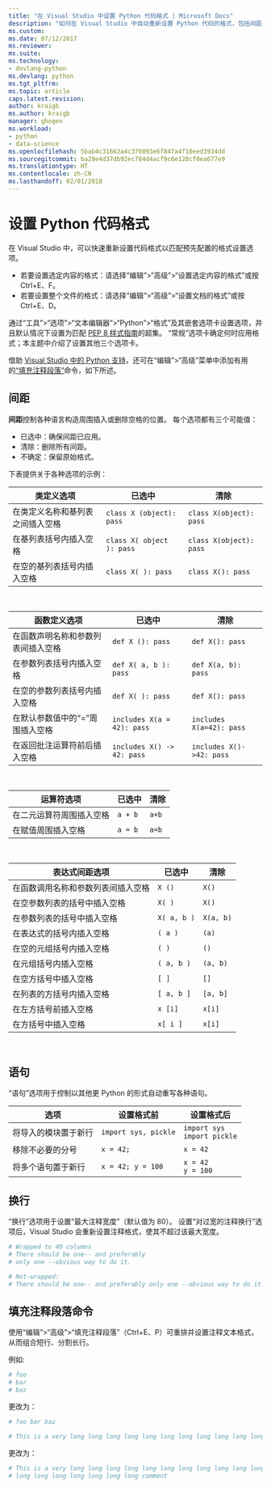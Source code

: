 ```yaml
---
title: "在 Visual Studio 中设置 Python 代码格式 | Microsoft Docs"
description: "如何在 Visual Studio 中自动重新设置 Python 代码的格式，包括间距、语句、换行和注释。"
ms.custom: 
ms.date: 07/12/2017
ms.reviewer: 
ms.suite: 
ms.technology:
- devlang-python
ms.devlang: python
ms.tgt_pltfrm: 
ms.topic: article
caps.latest.revision: 
author: kraigb
ms.author: kraigb
manager: ghogen
ms.workload:
- python
- data-science
ms.openlocfilehash: 5bab4c31662a4c376893e6f847a4f10eed3934dd
ms.sourcegitcommit: ba29e4d37db92ec784d4acf9c6e120cf0ea677e9
ms.translationtype: HT
ms.contentlocale: zh-CN
ms.lasthandoff: 02/01/2018
---
```

# <a name="formatting-python-code"></a>设置 Python 代码格式

在 Visual Studio 中，可以快速重新设置代码格式以匹配预先配置的格式设置选项。

- 若要设置选定内容的格式：请选择“编辑”>“高级”>“设置选定内容的格式”或按 Ctrl+E、F。
- 若要设置整个文件的格式：请选择“编辑”>“高级”>“设置文档的格式”或按 Ctrl+E、D。

通过“工具”>“选项”>“文本编辑器”>“Python”>“格式”及其嵌套选项卡设置选项，并且默认情况下设置为匹配 [PEP 8 样式指南](http://www.python.org/dev/peps/pep-0008/)的超集。 “常规”选项卡确定何时应用格式；本主题中介绍了设置其他三个选项卡。

借助 [Visual Studio 中的 Python 支持](installing-python-support-in-visual-studio.md)，还可在“编辑”>“高级”菜单中添加有用的[“填充注释段落”](#fill-comment-paragraph-command)命令，如下所述。

## <a name="spacing"></a>间距

**间距**控制各种语言构造周围插入或删除空格的位置。 每个选项都有三个可能值：

- 已选中：确保间距已应用。
- 清除：删除所有间距。
- 不确定：保留原始格式。

下表提供关于各种选项的示例：

| 类定义选项 | 已选中 | 清除 |
| --- | --- | --- | 
| 在类定义名称和基列表之间插入空格 | `class X (object): pass` | `class X(object): pass` | 
| 在基列表括号内插入空格 | `class X( object ): pass` | `class X(object): pass` |
| 在空的基列表括号内插入空格 | `class X( ): pass` | `class X(): pass` |

<br/>

| 函数定义选项 | 已选中 | 清除 |
| --- | --- | --- |
| 在函数声明名称和参数列表间插入空格 | `def X (): pass` | `def X(): pass` | 
| 在参数列表括号内插入空格 | `def X( a, b ): pass` | `def X(a, b): pass` |
| 在空的参数列表括号内插入空格 | `def X( ): pass` | `def X(): pass` |
| 在默认参数值中的“=”周围插入空格 | `includes X(a = 42): pass` | `includes X(a=42): pass` |
| 在返回批注运算符前后插入空格 | `includes X() -> 42: pass` | `includes X()->42: pass` |

<br/>

| 运算符选项 | 已选中 | 清除 |
| --- | --- | --- |
| 在二元运算符周围插入空格 | `a + b` | `a+b` |
| 在赋值周围插入空格 | `a = b` | `a=b` |

<br/>

| 表达式间距选项 | 已选中 | 清除 |
| --- | --- | --- |
| 在函数调用名称和参数列表间插入空格 | `X ()` | `X()` |
| 在空参数列表的括号中插入空格 | `X( )` | `X()` |
| 在参数列表的括号中插入空格 | `X( a, b )` | `X(a, b)` |
| 在表达式的括号内插入空格 | `( a )` | `(a)` |
| 在空的元组括号内插入空格 | `( )` | `()` |
| 在元组括号内插入空格 | `( a, b )` | `(a, b)` |
| 在空方括号中插入空格 | `[ ]` | `[]` |
| 在列表的方括号内插入空格 | `[ a, b ]` | `[a, b]` |
| 在左方括号前插入空格 | `x [i]` | `x[i]` |
| 在方括号中插入空格 | `x[ i ]` | `x[i]` |

<br/>

## <a name="statements"></a>语句

“语句”选项用于控制以其他更 Python 的形式自动重写各种语句。

| 选项 | 设置格式前 | 设置格式后 |
| --- | --- | --- |
| 将导入的模块置于新行 | `import sys, pickle` | `import sys`<br/>`import pickle` |
| 移除不必要的分号 | `x = 42;` | `x = 42` |
| 将多个语句置于新行 | `x = 42; y = 100` | `x = 42`<br/>`y = 100` |

## <a name="wrapping"></a>换行

“换行”选项用于设置“最大注释宽度”（默认值为 80）。 设置“对过宽的注释换行”选项后，Visual Studio 会重新设置注释格式，使其不超过该最大宽度。

```python
# Wrapped to 40 columns
# There should be one-- and preferably
# only one --obvious way to do it.
```

```python
# Not-wrapped:
# There should be one-- and preferably only one --obvious way to do it.
```

## <a name="fill-comment-paragraph-command"></a>填充注释段落命令

使用“编辑”>“高级”>“填充注释段落”（Ctrl+E、P）可重排并设置注释文本格式，从而组合短行、分割长行。

例如:

```python
# foo
# bar
# baz
```

更改为：

```python
# foo bar baz
```

```python
# This is a very long long long long long long long long long long long long long long long long long long long comment
```

更改为：

```python
# This is a very long long long long long long long long long long long long
# long long long long long long long comment
```